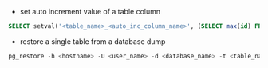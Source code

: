 * set auto increment value of a table column
```sql
SELECT setval('<table_name>_<auto_inc_column_name>', (SELECT max(id) FROM <table_name>));
```
* restore a single table from a database dump
```sql
pg_restore -h <hostname> -U <user_name> -d <database_name> -t <table_name>  <database_dump_file>
```
